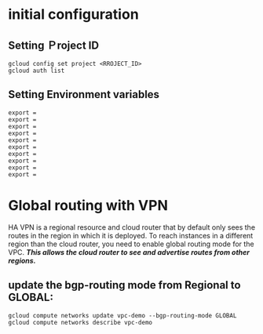 # initial configuration
## Setting Ｐroject ID

```
gcloud config set project <RROJECT_ID>
gcloud auth list
```
## Setting Environment variables
```
export = 
export = 
export = 
export = 
export = 
export = 
export = 
export = 
export = 
export = 

```
# Global routing with VPN
HA VPN is a regional resource and cloud router that by default only sees the routes in the region in which it is deployed. To reach instances in a different region than the cloud router, you need to enable global routing mode for the VPC. ***This allows the cloud router to see and advertise routes from other regions.***
## update the bgp-routing mode from Regional to GLOBAL:
```
gcloud compute networks update vpc-demo --bgp-routing-mode GLOBAL
gcloud compute networks describe vpc-demo
```
